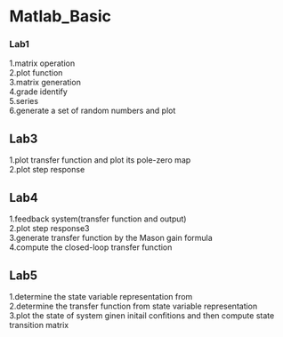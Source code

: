 # Matlab_Basic

### Lab1
1.matrix operation  
2.plot function  
3.matrix generation  
4.grade identify  
5.series  
6.generate a set of random numbers and plot  

## Lab3
1.plot transfer function and plot its pole-zero map  
2.plot step response  

## Lab4
1.feedback system(transfer function and output)  
2.plot step response3  
3.generate transfer function by the Mason gain formula  
4.compute the closed-loop transfer function  

## Lab5
1.determine the state variable representation from   
2.determine the transfer function from state variable representation  
3.plot the state of system ginen initail confitions and then compute state transition matrix  







